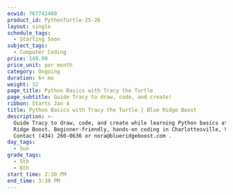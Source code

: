 ```yaml
---
ecwid: 767742460
product_id: PythonTurtle-25-26
layout: single
schedule_tags:
  - Starting Soon
subject_tags:
  - Computer Coding
price: 149.99
price_unit: per month
category: Ongoing
duration: 6+ mo
weight: 32
page_title: Python Basics with Tracy the Turtle
page_subtitle: Guide Tracy to draw, code, and create!
ribbon: Starts Jan 4
title: Python Basics with Tracy the Turtle | Blue Ridge Boost
description: >-
  Guide Tracy to draw, code, and create while learning Python basics at Blue
  Ridge Boost. Beginner-friendly, hands-on coding in Charlottesville, VA.
  Contact (434) 260-0636 or nora@blueridgeboost.com .
day_tags:
  - Sun
grade_tags:
  - 5th
  - 6th
start_time: 2:30 PM
end_time: 3:30 PM
---
```


